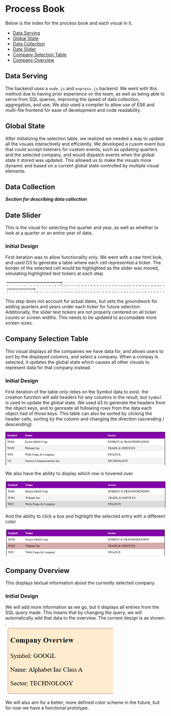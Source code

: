 # Process Book

Below is the index for the process book and each visual in it.

- [Data Serving](#data-serving)
- [Global State](#global-state)
- [Data Collection](#data-collection)
- [Date Slider](#date-slider)
- [Company Selection Table](#company-selection-table)
- [Company Overview](#company-overview)

## Data Serving

The backend uses a `node.js` and `express.js` backend. We went with this method due to having prior experience on the team, as well as being able to serve from SQL queries, improving the speed of data collection, aggregation, and use. We also used a compiler to allow use of ES6 and multi-file frontend for ease of development and code readability.

## Global State

After initializing the selection table, we realized we needed a way to update all the visuals interactively and efficiently. We developed a cusom event bus that could accept listeners for custom events, such as updating quarters and the selected company, and would dispatch events when the global state it stored was updated. This allowed us to make the visuals more dynamic and based on a current global state controlled by multiple visual elements.

## Data Collection

***Section for describing data collection***

## Date Slider

This is the visual for selecting the quarter and year, as well as whether to look at a quarter or an entire year of data.

### Initial Design

First iteration was to allow functionality only. We went with a raw html look, and used D3 to generate a table where each cell represented a ticker. The border of the selected cell would be highlighted as the slider was moved, simulating highlighted text tickers at each step.

![Initial Slider @ 18](./screenshots/slider/slider-initial-a.png)
![Initial Slider @ 9](./screenshots/slider/slider-initial-b.png)

This step does not account for actual dates, but sets the groundwork for adding quarters and years under each ticker for future selection. Additionally, the slider text tickers are not properly centered on all ticker counts or screen widths. This needs to be updated to accomadate more screen sizes.

<!-- Page Break in PDF -->
<div style="page-break-after: always;"></div>

## Company Selection Table

This visual displays all the companies we have data for, and allows users to sort by the displayed columns, and select a company. When a compay is selected, it updates the global state which causes all other visuals to represent data for that company instead.

### Initial Design

First iteration of the table only relies on the Symbol data to exist. the creation function will add headers for any columns in the result, but `Symbol` is used to update the global state. We used d3 to generate the headers from the object keys, and to genreate all following rows from the data each object had of those keys. This table can also be sorted by clicking the header cells, sorting by the column and changing the direction (ascending / descending).

![Initial Selection Table](./screenshots/company-select-table/cst-initial.png)

We also have the ability to display which row is hovered over

![Initial Selection Table - Hover](./screenshots/company-select-table/cst-initial-hover.png)

And the ability to click a box and highlight the selected entry with a different color

![Initial Selection Table - Selected](./screenshots/company-select-table/cst-initial-select.png)

## Company Overview

This displays textual information about the currently selected company.

### Initial Design

We will add more information as we go, but it displays all entries from the SQL query made. This means that by changing the query, we will automatically add that data to the overview. The current design is as shown:

![Company Overview](./screenshots/company-overview/co-initial.png)

We will also aim for a better, more defined color scheme in the future, but for now we have a functional prototype. 

